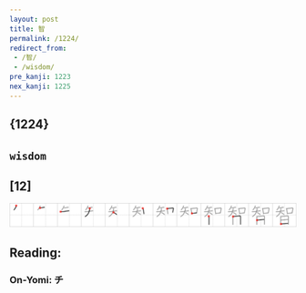 ```yaml
---
layout: post
title: 智
permalink: /1224/
redirect_from:
 - /智/
 - /wisdom/
pre_kanji: 1223
nex_kanji: 1225
---
```


## {1224}

## `wisdom`

## [12]

<div class="stroke"><img src="../images/E699BA.png" /></div>

## Reading:

### On-Yomi: チ
